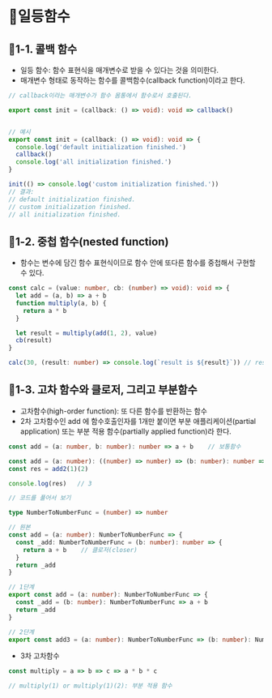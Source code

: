 # :pencil:일등함수 

## :speech_balloon:1-1. 콜백 함수

- 일등 함수: 함수 표현식을 매개변수로 받을 수 있다는 것을 의미한다.
- 매개변수 형태로 동작하는 함수를 콜백함수(callback function)이라고 한다.

```typescript
// callback이라는 매개변수가 함수 몸통에서 함수로서 호출된다.

export const init = (callback: () => void): void => callback()


// 예시
export const init = (callback: () => void): void => {
  console.log('default initialization finished.')
  callback()
  console.log('all initialization finished.')
}

init(() => console.log('custom initialization finished.'))
// 결과:
// default initialization finished.
// custom initialization finished.
// all initialization finished.
```

## :speech_balloon:1-2. 중첩 함수(nested function)

- 함수는 변수에 담긴 함수 표현식이므로 함수 안에 또다른 함수를 중첩해서 구현할 수 있다.

```typescript
const calc = (value: number, cb: (number) => void): void => {
  let add = (a, b) => a + b
  function multiply(a, b) {
    return a * b
  }

  let result = multiply(add(1, 2), value)
  cb(result)
}

calc(30, (result: number) => console.log(`result is ${result}`)) // result is 90
```

## :speech_balloon:1-3. 고차 함수와 클로저, 그리고 부분함수

- 고차함수(high-order function): 또 다른 함수를 반환하는 함수
- 2차 고차함수인 add 에 함수호출인자를 1개만 붙이면 부분 애플리케이션(partial application) 또는 부분 적용 함수(partially applied function)라 한다.

```typescript
const add = (a: number, b: number): number => a + b    // 보통함수

const add = (a: number): ((number) => number) => (b: number): number => a + b    // 고차함수
const res = add2(1)(2)

console.log(res)   // 3
```

```typescript
// 코드를 풀어서 보기

type NumberToNumberFunc = (number) => number

// 원본
const add = (a: number): NumberToNumberFunc => {
  const _add: NumberToNumberFunc = (b: number): number => {
    return a + b    // 클로저(closer)
  }
  return _add
}

// 1단계
export const add = (a: number): NumberToNumberFunc => {
  const _add = (b: number): NumberToNumberFunc => a + b
  return _add
}

// 2단계
export const add3 = (a: number): NumberToNumberFunc => (b: number): NumberToNumberFunc => a + b
```

- 3차 고차함수

```typescript
const multiply = a => b => c => a * b * c

// multiply(1) or multiply(1)(2): 부분 적용 함수
```
